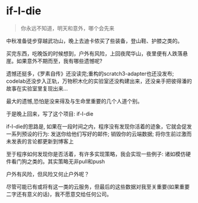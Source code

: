 # if-I-die

>  你永远不知道，明天和意外，哪个会先来

中秋准备徒步穿越武功山，晚上去迪卡侬买了些装备，登山鞋、护膝之类的。

买完东西，吃晚饭的时候想到，户外有风险，上回夜爬华山，夜里便有人跌落悬崖。如果意外不期而至，我有哪些遗憾呢?

遗憾还挺多，《罗素自传》还没读完;重构的scratch3-adapter也还没发布; codelab还没步入正轨，万物积木化的实验室还没构建出来，还没亲手把彼得潘的故事在实验室里复现出来...

最大的遗憾,恐怕是没来得及与生命里重要的几个人道个别。

于是晚上回来，写了这个项目: if-I-die

if-I-die的思路是, 如果在一段时间之内，程序没有发现你活着的迹象，它就会促发一系列预设的行为: 发送你给他们写好的邮件; 销毁你的云端数据; 将你生前过激而未发表的言论都更新到博客上

至于程序如何发现你是否活着，有许多实现策略，我会实现一些例子: 诸如模仿硬件看门狗之类的。其实策略无非pull和push

户外有风险，但风险又何止户外呢？

尽管可能已有或将有这一类的云服务，但最后的这些数据对我至关重要(如果重要二字还有意义的话)，我不愿意交给任何公司。
